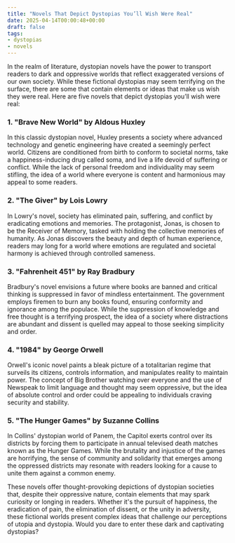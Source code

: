 ```yaml
---
title: "Novels That Depict Dystopias You’ll Wish Were Real"
date: 2025-04-14T00:00:48+00:00
draft: false
tags: 
- dystopias
- novels
---
```


In the realm of literature, dystopian novels have the power to transport readers to dark and oppressive worlds that reflect exaggerated versions of our own society. While these fictional dystopias may seem terrifying on the surface, there are some that contain elements or ideas that make us wish they were real. Here are five novels that depict dystopias you’ll wish were real:

### 1. "Brave New World" by Aldous Huxley

In this classic dystopian novel, Huxley presents a society where advanced technology and genetic engineering have created a seemingly perfect world. Citizens are conditioned from birth to conform to societal norms, take a happiness-inducing drug called soma, and live a life devoid of suffering or conflict. While the lack of personal freedom and individuality may seem stifling, the idea of a world where everyone is content and harmonious may appeal to some readers.

### 2. "The Giver" by Lois Lowry

In Lowry's novel, society has eliminated pain, suffering, and conflict by eradicating emotions and memories. The protagonist, Jonas, is chosen to be the Receiver of Memory, tasked with holding the collective memories of humanity. As Jonas discovers the beauty and depth of human experience, readers may long for a world where emotions are regulated and societal harmony is achieved through controlled sameness.

### 3. "Fahrenheit 451" by Ray Bradbury

Bradbury's novel envisions a future where books are banned and critical thinking is suppressed in favor of mindless entertainment. The government employs firemen to burn any books found, ensuring conformity and ignorance among the populace. While the suppression of knowledge and free thought is a terrifying prospect, the idea of a society where distractions are abundant and dissent is quelled may appeal to those seeking simplicity and order.

### 4. "1984" by George Orwell

Orwell's iconic novel paints a bleak picture of a totalitarian regime that surveils its citizens, controls information, and manipulates reality to maintain power. The concept of Big Brother watching over everyone and the use of Newspeak to limit language and thought may seem oppressive, but the idea of absolute control and order could be appealing to individuals craving security and stability.

### 5. "The Hunger Games" by Suzanne Collins

In Collins' dystopian world of Panem, the Capitol exerts control over its districts by forcing them to participate in annual televised death matches known as the Hunger Games. While the brutality and injustice of the games are horrifying, the sense of community and solidarity that emerges among the oppressed districts may resonate with readers looking for a cause to unite them against a common enemy.

These novels offer thought-provoking depictions of dystopian societies that, despite their oppressive nature, contain elements that may spark curiosity or longing in readers. Whether it's the pursuit of happiness, the eradication of pain, the elimination of dissent, or the unity in adversity, these fictional worlds present complex ideas that challenge our perceptions of utopia and dystopia. Would you dare to enter these dark and captivating dystopias?